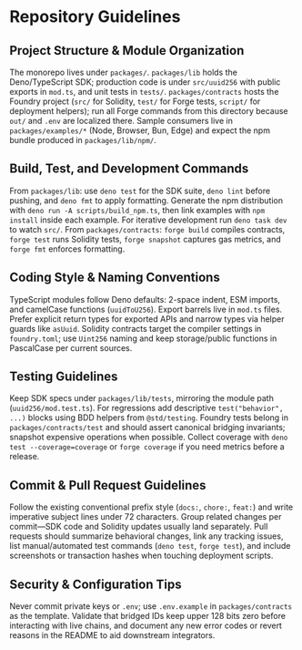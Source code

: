 # Repository Guidelines

## Project Structure & Module Organization
The monorepo lives under `packages/`. `packages/lib` holds the Deno/TypeScript SDK; production code is under `src/uuid256` with public exports in `mod.ts`, and unit tests in `tests/`. `packages/contracts` hosts the Foundry project (`src/` for Solidity, `test/` for Forge tests, `script/` for deployment helpers); run all Forge commands from this directory because `out/` and `.env` are localized there. Sample consumers live in `packages/examples/*` (Node, Browser, Bun, Edge) and expect the npm bundle produced in `packages/lib/npm/`.

## Build, Test, and Development Commands
From `packages/lib`: use `deno test` for the SDK suite, `deno lint` before pushing, and `deno fmt` to apply formatting. Generate the npm distribution with `deno run -A scripts/build_npm.ts`, then link examples with `npm install` inside each example. For iterative development run `deno task dev` to watch `src/`. From `packages/contracts`: `forge build` compiles contracts, `forge test` runs Solidity tests, `forge snapshot` captures gas metrics, and `forge fmt` enforces formatting.

## Coding Style & Naming Conventions
TypeScript modules follow Deno defaults: 2-space indent, ESM imports, and camelCase functions (`uuidToU256`). Export barrels live in `mod.ts` files. Prefer explicit return types for exported APIs and narrow types via helper guards like `asUuid`. Solidity contracts target the compiler settings in `foundry.toml`; use `Uint256` naming and keep storage/public functions in PascalCase per current sources.

## Testing Guidelines
Keep SDK specs under `packages/lib/tests`, mirroring the module path (`uuid256/mod.test.ts`). For regressions add descriptive `test("behavior", ...)` blocks using BDD helpers from `@std/testing`. Foundry tests belong in `packages/contracts/test` and should assert canonical bridging invariants; snapshot expensive operations when possible. Collect coverage with `deno test --coverage=coverage` or `forge coverage` if you need metrics before a release.

## Commit & Pull Request Guidelines
Follow the existing conventional prefix style (`docs:`, `chore:`, `feat:`) and write imperative subject lines under 72 characters. Group related changes per commit—SDK code and Solidity updates usually land separately. Pull requests should summarize behavioral changes, link any tracking issues, list manual/automated test commands (`deno test`, `forge test`), and include screenshots or transaction hashes when touching deployment scripts.

## Security & Configuration Tips
Never commit private keys or `.env`; use `.env.example` in `packages/contracts` as the template. Validate that bridged IDs keep upper 128 bits zero before interacting with live chains, and document any new error codes or revert reasons in the README to aid downstream integrators.
